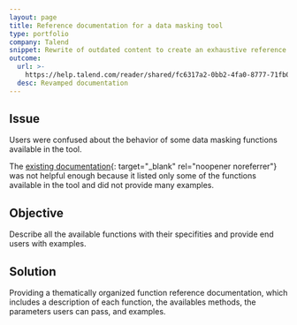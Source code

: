 ```yaml
---
layout: page
title: Reference documentation for a data masking tool
type: portfolio
company: Talend
snippet: Rewrite of outdated content to create an exhaustive reference documentation
outcome:
  url: >-
    https://help.talend.com/reader/shared/fc6317a2-0bb2-4fa0-8777-71fb0b09c67c/root
  desc: Revamped documentation
---
```


## Issue

Users were confused about the behavior of some data masking functions available in the tool.

The [existing documentation](https://help.talend.com/reader/shared/960d161d-f6b3-41ed-b32e-df481bf46012/root){: target="_blank" rel="noopener noreferrer"} was not helpful enough because it listed only some of the functions available in the tool and did not provide many examples.

## Objective

Describe all the available functions with their specifities and provide end users with examples.

## Solution

Providing a thematically organized function reference documentation, which includes a description of each function, the availables methods, the parameters users can pass, and examples.
